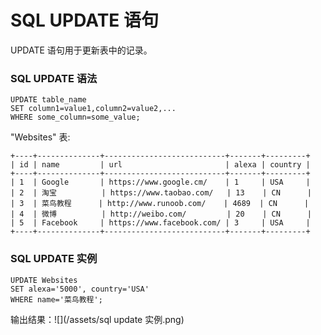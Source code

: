 # SQL UPDATE 语句

UPDATE 语句用于更新表中的记录。

### SQL UPDATE 语法

```
UPDATE table_name
SET column1=value1,column2=value2,...
WHERE some_column=some_value;
```

"Websites" 表:

```
+----+--------------+---------------------------+-------+---------+
| id | name         | url                       | alexa | country |
+----+--------------+---------------------------+-------+---------+
| 1  | Google       | https://www.google.cm/    | 1     | USA     |
| 2  | 淘宝          | https://www.taobao.com/   | 13    | CN      |
| 3  | 菜鸟教程      | http://www.runoob.com/    | 4689  | CN      |
| 4  | 微博          | http://weibo.com/         | 20    | CN      |
| 5  | Facebook     | https://www.facebook.com/ | 3     | USA     |
+----+--------------+---------------------------+-------+---------+
```

### SQL UPDATE 实例

```
UPDATE Websites 
SET alexa='5000', country='USA' 
WHERE name='菜鸟教程';
```

输出结果：![](/assets/sql update 实例.png)



